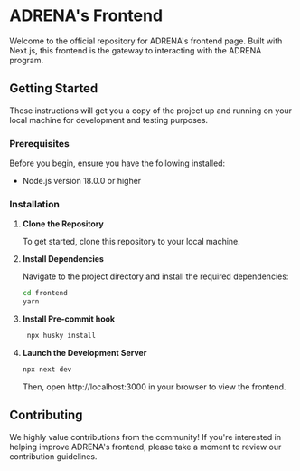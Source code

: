 # ADRENA's Frontend

Welcome to the official repository for ADRENA's frontend page. Built with Next.js, this frontend is the gateway to interacting with the ADRENA program.

## Getting Started

These instructions will get you a copy of the project up and running on your local machine for development and testing purposes.

### Prerequisites

Before you begin, ensure you have the following installed:

- Node.js version 18.0.0 or higher

### Installation

1. **Clone the Repository**

   To get started, clone this repository to your local machine.

2. **Install Dependencies**

   Navigate to the project directory and install the required dependencies:

   ```bash
   cd frontend
   yarn
   ```

3. **Install Pre-commit hook**

   ```bash
    npx husky install
   ```

4. **Launch the Development Server**

   ```bash
   npx next dev
   ```

   Then, open http://localhost:3000 in your browser to view the frontend.

## Contributing

We highly value contributions from the community! If you're interested in helping improve ADRENA's frontend, please take a moment to review our contribution guidelines.
